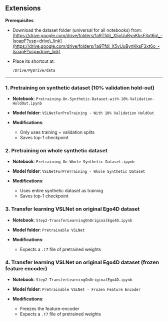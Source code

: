 

## Extensions

**Prerequisites**

* Download the dataset folder (universal for all notebooks) from:
  [https://drive.google.com/drive/folders/1a9Tfdi\_X5vUuBynKksF3xt6o\_-IsoapF?usp=drive\_link](https://drive.google.com/drive/folders/1a9Tfdi_X5vUuBynKksF3xt6o_-IsoapF?usp=drive_link)
* Place its shortcut at:

  ```
  /Drive/MyDrive/data
  ```

---

### 1. Pretraining on synthetic dataset (10% validation hold-out)

* **Notebook**: `Pretraining-On-Synthetic-Dataset-with-10%-Validation-HoldOut.ipynb`
* **Model folder**: `VSLNetForPreTraining - With 10% Validation HoldOut`
* **Modifications**:

  * Only uses training + validation splits
  * Saves top-1 checkpoint

### 2. Pretraining on whole synthetic dataset

* **Notebook**: `Pretraining-On-Whole-Synthetic-Dataset.ipynb`
* **Model folder**: `VSLNetForPreTraining - Whole Synthetic Dataset`
* **Modifications**:

  * Uses entire synthetic dataset as training
  * Saves top-1 checkpoint

### 3. Transfer learning VSLNet on original Ego4D dataset

* **Notebook**: `Step2-TransferLearningOnOriginalEgo4D.ipynb`
* **Model folder**: `Pretrainable VSLNet`
* **Modifications**:

  * Expects a `.t7` file of pretrained weights

### 4. Transfer learning VSLNet on original Ego4D dataset (frozen feature encoder)

* **Notebook**: `Step2-TransferLearningOnOriginalEgo4D.ipynb`
* **Model folder**: `Pretrainable VSLNet - Frozen Feature Encoder`
* **Modifications**:

  * Freezes the feature-encoder
  * Expects a `.t7` file of pretrained weights


